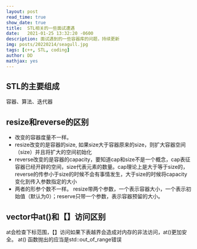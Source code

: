 ```yaml
---
layout: post
read_time: true
show_date: true
title:  STL相关的一些面试遭遇
date:   2021-01-25 13:32:20 -0600
description: 面试遇到的一些容器库的问题，持续更新
img: posts/20220214/seagull.jpg
tags: [c++, STL, coding]
author: DD
mathjax: yes
---
```


## STL的主要组成

容器、算法、迭代器

## resize和reverse的区别

- 改变的容器度量不一样。
 - resize改变的是容器的size, 如果size大于容器原来的size，则扩大容器空间（size）并且将扩大的空间初始化
 - reverse改变的是容器的capacity，要知道cap和size不是一个概念，cap表征容器已经开辟的空间，size代表元素的数量。cap理论上是大于等于size的，reverse的传参小于size的时候不会有事情发生，大于size的时候将capacity变化到传入参数指定的大小
- 两者的形参个数不一样。 resize带两个参数，一个表示容器大小，一个表示初始值（默认为0）；reserve只带一个参数，表示容器预留的大小。

## vector中at()和【】访问区别

at会检查下标范围，【】访问如果下表越界会造成对内存的非法访问，at()更加安全。
at() 函数抛出的应当是std::out_of_range错误